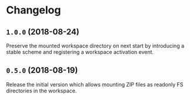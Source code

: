 # Changelog

## `1.0.0` (2018-08-24)

Preserve the mounted workspace directory on next start by introducing a stable scheme and registering a workspace activation event.

## `0.5.0` (2018-08-19)

Release the initial version which allows mounting ZIP files as readonly FS directories in the workspace.
